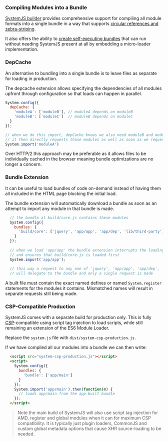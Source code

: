 ### Compiling Modules into a Bundle

[SystemJS builder](https://github.com/systemjs/builder) provides comprehensive support for compiling all 
module formats into a single bundle in a way that supports 
[circular references and zebra-striping](https://github.com/ModuleLoader/es6-module-loader/blob/v0.17.0/docs/circular-references-bindings.md).

It also offers the ability to [create self-executing bundles](https://github.com/systemjs/builder#self-executing-sfx-bundles) 
that can run without needing SystemJS present at all by embedding a micro-loader implementation.

### DepCache

An alternative to bundling into a single bundle is to leave files as separate for loading in production.

The depcache extension allows specifying the dependencies of all modules upfront through configuration so that loads can 
happen in parallel.

```javascript
System.config({
  depCache: {
    'moduleA': ['moduleB'], // moduleA depends on moduleB
    'moduleB': ['moduleC']  // moduleB depends on moduleC
  }
});

// when we do this import, depCache knows we also need moduleB and moduleC,
// it then directly requests those modules as well as soon as we request moduleA
System.import('moduleA')
```

Over HTTP/2 this approach may be preferable as it allows files to be individually cached in the browser meaning bundle 
optimizations are no longer a concern.

### Bundle Extension

It can be useful to load bundles of code on-demand instead of having them all included in the HTML page blocking the 
initial load.

The bundle extension will automatically download a bundle as soon as an attempt to import any module in that bundle is made.

```javascript
  // the bundle at build/core.js contains these modules
  System.config({
    bundles: {
      'build/core': ['jquery', 'app/app', 'app/dep', 'lib/third-party']
    }
  });
  
  // when we load 'app/app' the bundle extension interrupts the loading process
  // and ensures that build/core.js is loaded first
  System.import('app/app');
  
  // this way a request to any one of 'jquery', 'app/app', 'app/dep', 'lib/third-party'
  // will delegate to the bundle and only a single request is made
```

A built file must contain the exact named defines or named `System.register` statements for the modules
it contains. Mismatched names will result in separate requests still being made.

### CSP-Compatible Production

SystemJS comes with a separate build for production only. This is fully [CSP](http://www.html5rocks.com/en/tutorials/security/content-security-policy/)-compatible using script tag injection to load scripts, 
while still remaining an extension of the ES6 Module Loader.

Replace the `system.js` file with `dist/system-csp-production.js`.

If we have compiled all our modules into a bundle we can then write:

```html
  <script src="system-csp-production.js"></script>
  <script>
    System.config({
      bundles: {
        'bundle': ['app/main']
      }
    });
    System.import('app/main').then(function(m) { 
      // loads app/main from the app-built bundle
    });
  </script>
```

> Note the main build of SystemJS will also use script tag injection for AMD, register and global modules when it can for maximum CSP compatibility.
  It is typically just plugin loaders, CommonJS and custom global metadata options that cause XHR source-loading to be needed.
